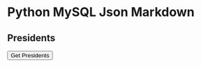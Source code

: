 # Python MySQL Json Markdown


## Presidents

<div>
  <button id="getPresidents" type="button"> Get Presidents </button>
</div>

<div>
  <ul id='bar'>
  </ul>
</div>

